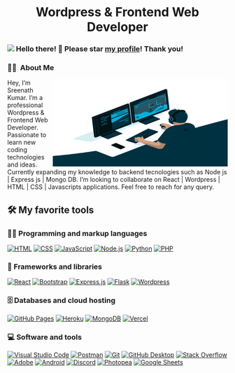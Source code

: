 <h1 align="center" >Wordpress & Frontend Web Developer</h1>

### <img src="https://media.giphy.com/media/hvRJCLFzcasrR4ia7z/giphy.gif" width="28">&nbsp;Hello there! 🙏 Please star <a href="https://github.com/sreenathkumar">my profile</a>! Thank you!


### 🐱‍💻 &nbsp;About Me

  <img align="right" alt="GIF" src="https://github.com/v08nike/v08nike/blob/main/code.gif?raw=true" width="400" height="200" />

Hey, I’m Sreenath Kumar. I’m a professional Wordpress & Frontend Web Developer. Passionate to learn new coding technologies and ideas. Currently expanding my knowledge to backend tecnologies such as Node js | Express js | Mongo DB. I’m looking to collaborate on React | Wordpress | HTML | CSS | Javascripts applications. Feel free to reach for any query.

## 🛠️ My favorite tools

### 👨‍💻 Programming and markup languages

<p>
  <a href="https://github.com/search?q=user%3ADenverCoder1+language%3Ahtml"><img alt="HTML" src="https://img.shields.io/badge/HTML-E34F26.svg?logo=html5&logoColor=white"></a>
    <a href="https://github.com/search?q=user%3ADenverCoder1+language%3Acss"><img alt="CSS" src="https://img.shields.io/badge/CSS-1572B6.svg?logo=css3&logoColor=white"></a>
    <a href="https://github.com/search?q=user%3ADenverCoder1+language%3Ajavascript"><img alt="JavaScript" src="https://img.shields.io/badge/JavaScript-F7DF1E.svg?logo=javascript&logoColor=black"></a>
    <a href="https://github.com/search?q=user%3ADenverCoder1+language%3Ajavascript"><img alt="Node.js" src="https://img.shields.io/badge/Node.js-43853D.svg?logo=node.js&logoColor=white"></a>
  <a href="https://github.com/search?q=user%3ADenverCoder1+language%3Apython"><img alt="Python" src="https://img.shields.io/badge/Python-14354C.svg?logo=python&logoColor=white"></a>
    <a href="https://github.com/search?q=user%3ADenverCoder1+language%3Aphp"><img alt="PHP" src="https://img.shields.io/badge/PHP-777BB4.svg?logo=php&logoColor=white"></a>  
</p>

### 🧰 Frameworks and libraries

<p>
    <a href="#"><img alt="React" src="https://img.shields.io/badge/React-20232a.svg?logo=react&logoColor=%2361DAFB"></a>
    <a href="#"><img alt="Bootstrap" src="https://img.shields.io/badge/Bootstrap-7952B3.svg?logo=bootstrap&logoColor=white"></a>
    <a href="#"><img alt="Express.js" src="https://img.shields.io/badge/Express.js-404d59.svg?logo=express&logoColor=white"></a>
    <a href="#"><img alt="Flask" src="https://img.shields.io/badge/Flask-000000.svg?logo=flask&logoColor=white"></a>
    <a href="#"><img alt="Wordpress" src="https://img.shields.io/badge/Wordpress-21759B?logo=wordpress&logoColor=white"></a>
</p>

### 🗄️ Databases and cloud hosting

<p>
    <a href="#"><img alt="GitHub Pages" src="https://img.shields.io/badge/GitHub%20Pages-327FC7.svg?logo=github&logoColor=white"></a>
    <a href="#"><img alt="Heroku" src="https://img.shields.io/badge/Heroku-430098.svg?logo=heroku&logoColor=white"></a>
    <a href="#"><img alt="MongoDB" src ="https://img.shields.io/badge/MongoDB-4ea94b.svg?logo=mongodb&logoColor=white"></a>
    <a href="#"><img alt="Vercel" src="https://img.shields.io/badge/Vercel-000000.svg?logo=vercel&logoColor=white"></a>
</p>

### 💻 Software and tools

<p>
   <a href="#"><img alt="Visual Studio Code" src="https://img.shields.io/badge/Visual%20Studio%20Code-0078d7.svg?logo=visual-studio-code&logoColor=white"></a>
   <a href="#"><img alt="Postman" src="https://img.shields.io/badge/Postman-FF6C37?logo=postman&logoColor=white"></a>
   <a href="#"><img alt="Git" src="https://img.shields.io/badge/Git-F05033.svg?logo=git&logoColor=white"></a>
   <a href="#"><img alt="GitHub Desktop" src="https://img.shields.io/badge/GitHub%20Desktop-8034A9.svg?logo=github&logoColor=white"></a>
   <a href="#"><img alt="Stack Overflow" src="https://img.shields.io/badge/-Stack%20Overflow-FE7A16?logo=stack-overflow&logoColor=white"></a>
   <a href="#"><img alt="Adobe" src="https://img.shields.io/badge/Adobe-FF0000.svg?logo=adobe&logoColor=white"></a>
   <a href="#"><img alt="Android" src="https://img.shields.io/badge/Android-3DDC84?logo=android&logoColor=white"></a>
   <a href="#"><img alt="Discord" src="https://img.shields.io/badge/-Discord-5865F2.svg?logo=discord&logoColor=white"></a>
   <a href="#"><img alt="Photopea" src="https://img.shields.io/badge/Photopea-18A497?logo=photopea&logoColor=white"></a>
   <a href="#"><img alt="Google Sheets" src="https://img.shields.io/badge/Sheets-34A853.svg?logo=google%20sheets&logoColor=white"></a>
   
</p>
